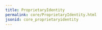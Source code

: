 ```yaml
---
title: ProprietaryIdentity
permalink: core/ProprietaryIdentity.html
jsonid: core_proprietaryidentity
---
```

